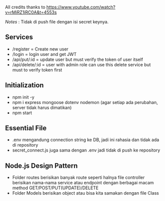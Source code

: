 All credits thanks to https://www.youtube.com/watch?v=rMiRZ1iRC0A&t=4553s

*Notes* : Tidak di push file dengan isi secret keynya.

Services
---
- /register = Create new user
- /login = login user and get JWT
- /api/put/:id = update user but must verify the token of user itself
- /api/delete/:id = user with admin role can use this delete service but must to verify token first

Initialization
---
- npm init -y
- npm i express mongoose dotenv nodemon (agar setiap ada perubahan, server tidak harus dimatikan)
- npm start 

Essential File
---
- .env mengandung connection string ke DB, jadi ini rahasia dan tidak ada di repository
- secret_connect.js juga sama dengan .env jadi tidak di push ke repository

Node.js Design Pattern
---
- Folder routes berisikan banyak route seperti halnya file controller berisikan nama-nama service atau endpoint dengan berbagai macam method GET/POST/PUT(UPDATE)/DELETE
- Folder Models berisikan object atau bisa kita samakan dengan file Class